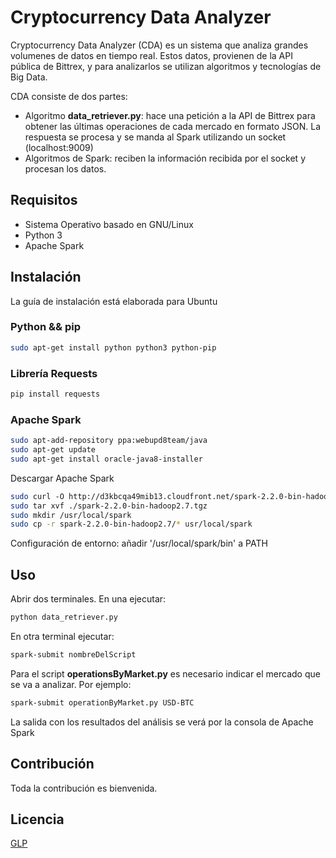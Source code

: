 # Cryptocurrency Data Analyzer

Cryptocurrency Data Analyzer (CDA) es un sistema que analiza grandes volumenes de datos en tiempo real. Estos datos, provienen de la API pública de Bittrex, y para analizarlos se utilizan algoritmos y tecnologías de Big Data.

CDA consiste de dos partes:
- Algoritmo __data_retriever.py__: hace una petición a la API de Bittrex para obtener las últimas operaciones de cada mercado en formato JSON. La respuesta se procesa y se manda al Spark utilizando un socket (localhost:9009)
- Algoritmos de Spark: reciben la información recibida por el socket y procesan los datos.   

## Requisitos 
- Sistema Operativo basado en GNU/Linux
- Python 3
- Apache Spark


## Instalación
La guía de instalación está elaborada para Ubuntu 
### Python && pip
```bash
sudo apt-get install python python3 python-pip
```

### Librería Requests
```bash
pip install requests 
```

### Apache Spark
```bash
sudo apt­-add­-repository ppa:webupd8team/java
sudo apt-get update
sudo apt-get install oracle-java8-installer
```
Descargar Apache Spark
```bash
sudo curl ­-O http://d3kbcqa49mib13.cloudfront.net/spark­-2.2.0­-bin­-hadoop2.7.tgz
sudo tar xvf ./spark­-2.2.0­-bin­-hadoop2.7.tgz
sudo mkdir /usr/local/spark
sudo cp -r spark­-2.2.0­-bin­-hadoop2.7/* usr/local/spark
```
Configuración de entorno: añadir '/usr/local/spark/bin' a PATH 

## Uso

Abrir dos terminales. En una ejecutar: 
```bash
python data_retriever.py
```

En otra terminal ejecutar:
```bash
spark-submit nombreDelScript
```

Para el script __operationsByMarket.py__ es necesario indicar el mercado que se va a analizar. Por ejemplo:

```bash
spark-submit operationByMarket.py USD-BTC
``` 

La salida con los resultados del análisis se verá por la consola de Apache Spark

## Contribución
Toda la contribución es bienvenida.


## Licencia
[GLP](https://choosealicense.com/licenses/gpl-3.0/)
